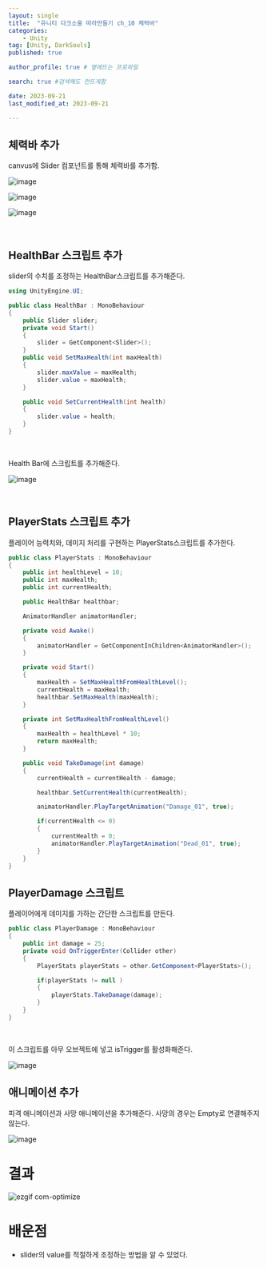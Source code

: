 ```yaml
---
layout: single
title:  "유니티 다크소울 따라만들기 ch_10 체력바"
categories: 
    - Unity
tag: [Unity, DarkSouls]
published: true

author_profile: true # 옆에뜨는 프로파일

search: true #검색해도 안뜨게함

date: 2023-09-21
last_modified_at: 2023-09-21

---
```


## 체력바 추가

canvus에 Slider 컴포넌트를 통해 체력바를 추가함.

![image](https://github.com/novicehog/comments/assets/131991619/9e3031db-60e0-4fd7-934a-b279e5451d1f)

![image](https://github.com/novicehog/comments/assets/131991619/c785f932-3db7-403b-b6a1-f347ade06d77)

![image](https://github.com/novicehog/comments/assets/131991619/d535a78d-1626-4369-b7c4-93b0f64bbf49)

<br>

## HealthBar 스크립트 추가

slider의 수치를 조정하는 HealthBar스크립트를 추가해준다.

```c#
using UnityEngine.UI;

public class HealthBar : MonoBehaviour
{
    public Slider slider;
    private void Start()
    {
        slider = GetComponent<Slider>();
    }
    public void SetMaxHealth(int maxHealth)
    {
        slider.maxValue = maxHealth;
        slider.value = maxHealth;
    }

    public void SetCurrentHealth(int health)
    {
        slider.value = health;
    }
}
```

<br>

Health Bar에 스크립트를 추가해준다.

![image](https://github.com/novicehog/comments/assets/131991619/9c8fb289-7846-41ca-b541-6b702517ac57)

<br>

## PlayerStats 스크립트 추가

플레이어 능력치와, 데미지 처리를 구현하는 PlayerStats스크립트를 추가한다.

```c#
public class PlayerStats : MonoBehaviour
{
    public int healthLevel = 10;
    public int maxHealth;
    public int currentHealth;

    public HealthBar healthbar;

    AnimatorHandler animatorHandler;

    private void Awake()
    {
        animatorHandler = GetComponentInChildren<AnimatorHandler>();
    }

    private void Start()
    {
        maxHealth = SetMaxHealthFromHealthLevel();
        currentHealth = maxHealth;
        healthbar.SetMaxHealth(maxHealth);
    }

    private int SetMaxHealthFromHealthLevel()
    {
        maxHealth = healthLevel * 10;
        return maxHealth;
    }

    public void TakeDamage(int damage)
    {
        currentHealth = currentHealth - damage;

        healthbar.SetCurrentHealth(currentHealth);

        animatorHandler.PlayTargetAnimation("Damage_01", true);

        if(currentHealth <= 0)
        {
            currentHealth = 0;
            animatorHandler.PlayTargetAnimation("Dead_01", true);
        }
    }
}
```


## PlayerDamage 스크립트

플레이어에게 데미지를 가하는 간단한 스크립트를 만든다.

```c#
public class PlayerDamage : MonoBehaviour
{
    public int damage = 25;
    private void OnTriggerEnter(Collider other)
    {
        PlayerStats playerStats = other.GetComponent<PlayerStats>();

        if(playerStats != null )
        {
            playerStats.TakeDamage(damage);
        }
    }
}
```

<br>

이 스크립트를 아무 오브젝트에 넣고 isTrigger를 활성화해준다.

![image](https://github.com/novicehog/comments/assets/131991619/ce45ae3f-e74d-4e11-bf0b-fe01aee2b08a)


## 애니메이션 추가

피격 애니메이션과 사망 애니메이션을 추가해준다.
사망의 경우는 Empty로 연결해주지 않는다. 

![image](https://github.com/novicehog/comments/assets/131991619/6f08c1fd-7ba0-4049-8817-239b08f77799)


# 결과

![ezgif com-optimize](https://github.com/novicehog/comments/assets/131991619/e7533c0a-30dc-4dfe-98e3-7bc3b6f56382)


# 배운점
- slider의 value를 적절하게 조정하는 방법을 알 수 있었다.

